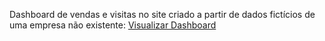 Dashboard de vendas e visitas no site criado a partir de dados fictícios de uma empresa não existente: 
[Visualizar Dashboard](https://app.powerbi.com/view?r=eyJrIjoiNWVjMDczZDAtMGVkYS00YTJlLWJjOTUtNzc0NDI3MTVjZTY5IiwidCI6IjY0ZThiYmUyLTdiN2EtNDc5NC1iNzM1LTIwM2ZkOWEzYmIxNSJ9)
